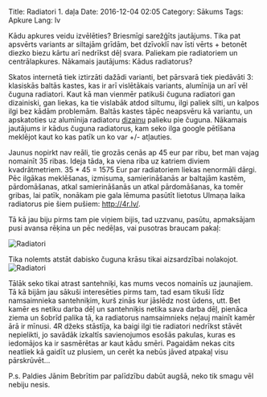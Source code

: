 Title: Radiatori 1. daļa
Date: 2016-12-04 02:05
Category: Sākums
Tags: Apkure
Lang: lv

Kādu apkures veidu izvēlēties? Briesmīgi sarežģīts jautājums. Tika pat apsvērts variants ar siltajām grīdām, bet dzīvoklī nav īsti vērts + betonēt diezko biezu kārtu arī nedrīkst dēļ svara. Paliekam pie radiatoriem un centrālapkures. Nākamais jautājums: Kādus radiatorus?

Skatos internetā tiek iztirzāti dažādi varianti, bet pārsvarā tiek piedāvāti 3: klasiskās baltās kastes, kas ir arī vislētākais variants, alumīnija un arī vēl čuguna radiatori. Kaut kā man vienmēr patikuši čuguna radiatori gan dizainiski, gan liekas, ka tie vislabāk atdod siltumu, ilgi paliek silti, un kalpos ilgi bez kādām problemām. Baltās kastes tāpēc neapsvēru kā variantu, un apskatoties uz alumīnija radiatoru [dizainu](https://www.google.lv/search?q=alum%C4%ABnija+radiatori&espv=2&biw=1440&bih=799&source=lnms&tbm=isch&sa=X&ved=0ahUKEwiMs9v_oNnQAhUJEJoKHfjCAD8Q_AUIBigB) palieku pie čuguna. Nākamais jautājums ir kādus čuguna radiatorus, kam seko ilga google pētīšana meklējot kaut ko kas patīk un ko var +/- atļauties.

Jaunus nopirkt nav reāli, tie grozās cenās ap 45 eur par ribu, bet man vajag nomainīt 35 ribas. Ideja tāda, ka viena riba uz katriem diviem kvadrātmetriem. 35 * 45 = 1575 Eur par radiatoriem liekas nenormāli dārgi. Pēc ilgākas meklēšanas, izmisuma, samierināšanās ar baltajām kastēm, pārdomāšanas, atkal samierināšanās un atkal pārdomāšanas, ka tomēr gribas, lai patīk, nonākam pie gala lēmuma pasūtīt lietotus Ulmaņa laika radiatorus pie šiem pušiem: http://4r.lv/.

Tā kā jau biju pirms tam pie viņiem bijis, tad uzzvanu, pasūtu, apmaksājam pusi avansa rēķina un pēc nedēļas, vai pusotras braucam pakaļ:

![Radiatori]({static}/images/radiatori-1.jpg)

Tika nolemts atstāt dabisko čuguna krāsu tikai aizsardzībai nolakojot.
![Radiatori]({static}/images/radiatori-2.jpg)


Tālāk seko tikai atrast santehniķi, kas mums vecos nomainīs uz jaunajiem. Tā kā bijām jau sākuši interesēties pirms tam, tad esam tikuši līdz namsaimnieka santehniķim, kurš zinās kur jāslēdz nost ūdens, utt. Bet kamēr es netiku darba dēļ un santehniķis netika sava darba dēļ, pienāca ziema un šobrīd palika tā, ka radiatorus namsaimnieks neļauj mainīt kamēr ārā ir mīnusi. 4R džeks stāstīja, ka baigi ilgi tie radiatori nedrīkst stāvēt nepielikti, jo savādāk izkaltīs savienojumos esošās pakulas, kuras es iedomājos ka ir sasmērētas ar kaut kādu smēri. Pagaidām nekas cits neatliek kā gaidīt uz plusiem, un cerēt ka nebūs jāved atpakaļ visu pārskrūvēt...

P.s. Paldies Jānim Bebrītim par palīdzību dabūt augšā, neko tik smagu vēl nebiju nesis.
